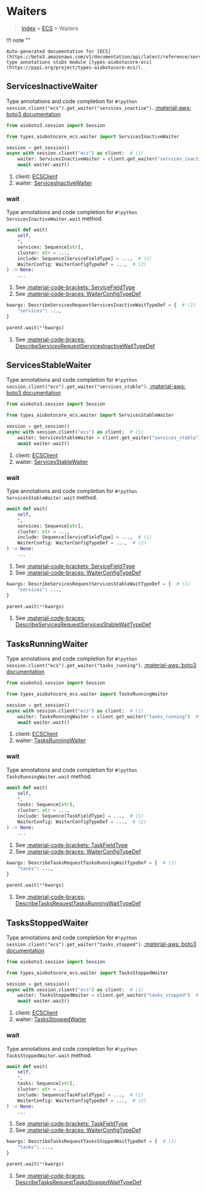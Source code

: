 # Waiters

> [Index](../README.md) > [ECS](./README.md) > Waiters

!!! note ""

    Auto-generated documentation for [ECS](https://boto3.amazonaws.com/v1/documentation/api/latest/reference/services/ecs.html#ECS)
    type annotations stubs module [types-aiobotocore-ecs](https://pypi.org/project/types-aiobotocore-ecs/).

## ServicesInactiveWaiter

Type annotations and code completion for `#!python session.client("ecs").get_waiter("services_inactive")`.
[:material-aws: boto3 documentation](https://boto3.amazonaws.com/v1/documentation/api/latest/reference/services/ecs.html#ECS.Waiter.ServicesInactive)

```python title="Usage example"
from aioboto3.session import Session

from types_aiobotocore_ecs.waiter import ServicesInactiveWaiter

session = get_session()
async with session.client("ecs") as client:  # (1)
    waiter: ServicesInactiveWaiter = client.get_waiter("services_inactive")  # (2)
    await waiter.wait()
```

1. client: [ECSClient](./client.md)
2. waiter: [ServicesInactiveWaiter](./waiters.md#servicesinactivewaiter)


### wait

Type annotations and code completion for `#!python ServicesInactiveWaiter.wait` method.

```python title="Method definition"
await def wait(
    self,
    *,
    services: Sequence[str],
    cluster: str = ...,
    include: Sequence[ServiceFieldType] = ...,  # (1)
    WaiterConfig: WaiterConfigTypeDef = ...,  # (2)
) -> None:
    ...
```

1. See [:material-code-brackets: ServiceFieldType](./literals.md#servicefieldtype) 
2. See [:material-code-braces: WaiterConfigTypeDef](./type_defs.md#waiterconfigtypedef) 


```python title="Usage example with kwargs"
kwargs: DescribeServicesRequestServicesInactiveWaitTypeDef = {  # (1)
    "services": ...,
}

parent.wait(**kwargs)
```

1. See [:material-code-braces: DescribeServicesRequestServicesInactiveWaitTypeDef](./type_defs.md#describeservicesrequestservicesinactivewaittypedef) 
## ServicesStableWaiter

Type annotations and code completion for `#!python session.client("ecs").get_waiter("services_stable")`.
[:material-aws: boto3 documentation](https://boto3.amazonaws.com/v1/documentation/api/latest/reference/services/ecs.html#ECS.Waiter.ServicesStable)

```python title="Usage example"
from aioboto3.session import Session

from types_aiobotocore_ecs.waiter import ServicesStableWaiter

session = get_session()
async with session.client("ecs") as client:  # (1)
    waiter: ServicesStableWaiter = client.get_waiter("services_stable")  # (2)
    await waiter.wait()
```

1. client: [ECSClient](./client.md)
2. waiter: [ServicesStableWaiter](./waiters.md#servicesstablewaiter)


### wait

Type annotations and code completion for `#!python ServicesStableWaiter.wait` method.

```python title="Method definition"
await def wait(
    self,
    *,
    services: Sequence[str],
    cluster: str = ...,
    include: Sequence[ServiceFieldType] = ...,  # (1)
    WaiterConfig: WaiterConfigTypeDef = ...,  # (2)
) -> None:
    ...
```

1. See [:material-code-brackets: ServiceFieldType](./literals.md#servicefieldtype) 
2. See [:material-code-braces: WaiterConfigTypeDef](./type_defs.md#waiterconfigtypedef) 


```python title="Usage example with kwargs"
kwargs: DescribeServicesRequestServicesStableWaitTypeDef = {  # (1)
    "services": ...,
}

parent.wait(**kwargs)
```

1. See [:material-code-braces: DescribeServicesRequestServicesStableWaitTypeDef](./type_defs.md#describeservicesrequestservicesstablewaittypedef) 
## TasksRunningWaiter

Type annotations and code completion for `#!python session.client("ecs").get_waiter("tasks_running")`.
[:material-aws: boto3 documentation](https://boto3.amazonaws.com/v1/documentation/api/latest/reference/services/ecs.html#ECS.Waiter.TasksRunning)

```python title="Usage example"
from aioboto3.session import Session

from types_aiobotocore_ecs.waiter import TasksRunningWaiter

session = get_session()
async with session.client("ecs") as client:  # (1)
    waiter: TasksRunningWaiter = client.get_waiter("tasks_running")  # (2)
    await waiter.wait()
```

1. client: [ECSClient](./client.md)
2. waiter: [TasksRunningWaiter](./waiters.md#tasksrunningwaiter)


### wait

Type annotations and code completion for `#!python TasksRunningWaiter.wait` method.

```python title="Method definition"
await def wait(
    self,
    *,
    tasks: Sequence[str],
    cluster: str = ...,
    include: Sequence[TaskFieldType] = ...,  # (1)
    WaiterConfig: WaiterConfigTypeDef = ...,  # (2)
) -> None:
    ...
```

1. See [:material-code-brackets: TaskFieldType](./literals.md#taskfieldtype) 
2. See [:material-code-braces: WaiterConfigTypeDef](./type_defs.md#waiterconfigtypedef) 


```python title="Usage example with kwargs"
kwargs: DescribeTasksRequestTasksRunningWaitTypeDef = {  # (1)
    "tasks": ...,
}

parent.wait(**kwargs)
```

1. See [:material-code-braces: DescribeTasksRequestTasksRunningWaitTypeDef](./type_defs.md#describetasksrequesttasksrunningwaittypedef) 
## TasksStoppedWaiter

Type annotations and code completion for `#!python session.client("ecs").get_waiter("tasks_stopped")`.
[:material-aws: boto3 documentation](https://boto3.amazonaws.com/v1/documentation/api/latest/reference/services/ecs.html#ECS.Waiter.TasksStopped)

```python title="Usage example"
from aioboto3.session import Session

from types_aiobotocore_ecs.waiter import TasksStoppedWaiter

session = get_session()
async with session.client("ecs") as client:  # (1)
    waiter: TasksStoppedWaiter = client.get_waiter("tasks_stopped")  # (2)
    await waiter.wait()
```

1. client: [ECSClient](./client.md)
2. waiter: [TasksStoppedWaiter](./waiters.md#tasksstoppedwaiter)


### wait

Type annotations and code completion for `#!python TasksStoppedWaiter.wait` method.

```python title="Method definition"
await def wait(
    self,
    *,
    tasks: Sequence[str],
    cluster: str = ...,
    include: Sequence[TaskFieldType] = ...,  # (1)
    WaiterConfig: WaiterConfigTypeDef = ...,  # (2)
) -> None:
    ...
```

1. See [:material-code-brackets: TaskFieldType](./literals.md#taskfieldtype) 
2. See [:material-code-braces: WaiterConfigTypeDef](./type_defs.md#waiterconfigtypedef) 


```python title="Usage example with kwargs"
kwargs: DescribeTasksRequestTasksStoppedWaitTypeDef = {  # (1)
    "tasks": ...,
}

parent.wait(**kwargs)
```

1. See [:material-code-braces: DescribeTasksRequestTasksStoppedWaitTypeDef](./type_defs.md#describetasksrequesttasksstoppedwaittypedef) 
